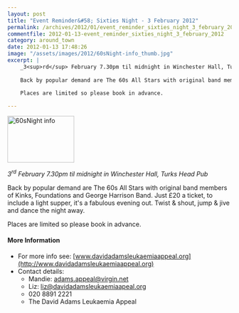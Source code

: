 ```yaml
---
layout: post
title: "Event Reminder&#58; Sixties Night - 3 February 2012"
permalink: /archives/2012/01/event_reminder_sixties_night_3_february_2012.html
commentfile: 2012-01-13-event_reminder_sixties_night_3_february_2012
category: around_town
date: 2012-01-13 17:48:26
image: "/assets/images/2012/60sNight-info_thumb.jpg"
excerpt: |
    _3<sup>rd</sup> February 7.30pm til midnight in Winchester Hall, Turks Head Pub_
    
    Back by popular demand are The 60s All Stars with original band members of Kinks, Foundations and George Harrison Band. Just &pound;20 a ticket, to include a light supper, it's a fabulous evening out. Twist & shout, jump & jive and dance the night away.
    
    Places are limited so please book in advance.

---
```


<a href="/assets/images/2012/60sNight-info.jpg" title="See larger version of - 60sNight info"><img src="/assets/images/2012/60sNight-info_thumb.jpg" width="150" height="105" alt="60sNight info" class="photo right" /></a>

*3<sup>rd</sup> February 7.30pm til midnight in Winchester Hall, Turks Head Pub*

Back by popular demand are The 60s All Stars with original band members of Kinks, Foundations and George Harrison Band. Just £20 a ticket, to include a light supper, it's a fabulous evening out. Twist & shout, jump & jive and dance the night away.

Places are limited so please book in advance.

#### More Information

-   For more info see: [www.davidadamsleukaemiaappeal.org](http://www.davidadamsleukaemiaappeal.org)
-   Contact details:
    -   Mandie: <adams.appeal@virgin.net>
    -   Liz: <liz@davidadamsleukaemiaapeal.org>
    -   020 8891 2221
    -   The David Adams Leukaemia Appeal
